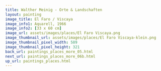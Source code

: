 ```yaml
---
title: Walther Meinig - Orte & Landschaften
layout: painting
image_title: El Faro / Viscaya
image_info1: Aquarell, 1966
image_info2: [33 x 60 cm]
image_url: assets/images/places/El Faro Viscaya.png
image_thumbnail_url: assets/images/places/El Faro Viscaya-klein.png
image_thumbnail_pixel_width: 589
image_thumbnail_pixel_height: 321
back_url: paintings_places_more_05.html
next_url: paintings_places_more_06b.html
up_url: paintings_places.html
---
```


